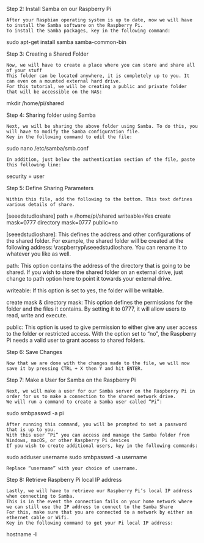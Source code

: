 Step 2: Install Samba on our Raspberry Pi

    After your Raspbian operating system is up to date, now we will have to install the Samba software on the Raspberry Pi.
    To install the Samba packages, key in the following command: 

sudo apt-get install samba samba-common-bin

Step 3: Creating a Shared Folder

    Now, we will have to create a place where you can store and share all of your stuff
    This folder can be located anywhere, it is completely up to you. It can even on a mounted external hard drive.
    For this tutorial, we will be creating a public and private folder that will be accessible on the NAS:

mkdir /home/pi/shared

Step 4: Sharing folder using Samba

    Next, we will be sharing the above folder using Samba. To do this, you will have to modify the Samba configuration file.
    Key in the following command to edit the file:

sudo nano /etc/samba/smb.conf

    In addition, just below the authentication section of the file, paste this following line: 

security = user

Step 5: Define Sharing Parameters

    Within this file, add the following to the bottom. This text defines various details of share. 

[seeedstudioshare]
path = /home/pi/shared
writeable=Yes
create mask=0777
directory mask=0777
public=no

[seeedstudioshare]: This defines the address and other configurations of the shared folder. For example, the shared folder will be created at the following address: \\raspberrypi\seeedstudioshare. You can rename it to whatever you like as well.

path: This option contains the address of the directory that is going to be shared. If you wish to store the shared folder on an external drive, just change to path option here to point it towards your external drive.

writeable: If this option is set to yes, the folder will be writable.

create mask & directory mask: This option defines the permissions for the folder and the files it contains. By setting it to 0777, it will allow users to read, write and execute.

public: This option is used to give permission to either give any user access to the folder or restricted access. With the option set to “no”, the Raspberry Pi needs a valid user to grant access to shared folders.

Step 6: Save Changes

    Now that we are done with the changes made to the file, we will now save it by pressing CTRL + X then Y and hit ENTER.

Step 7: Make a User for Samba on the Raspberry Pi

    Next, we will make a user for our Samba server on the Raspberry Pi in order for us to make a connection to the shared network drive.
    We will run a command to create a Samba user called “Pi”:

sudo smbpasswd -a pi

    After running this command, you will be prompted to set a password that is up to you.
    With this user “Pi” you can access and manage the Samba folder from Windows, macOS, or other Raspberry Pi devices
    If you wish to create additional users, key in the following commands: 

sudo adduser username
sudo smbpasswd -a username

    Replace “username” with your choice of username. 

Step 8: Retrieve Raspberry Pi local IP address

    Lastly, we will have to retrieve our Raspberry Pi’s local IP address when connecting to Samba.
    This is in the event the connection fails on your home network where we can still use the IP address to connect to the Samba Share
    For this, make sure that you are connected to a network by either an ethernet cable or Wifi.
    Key in the following command to get your Pi local IP address: 

hostname -I
